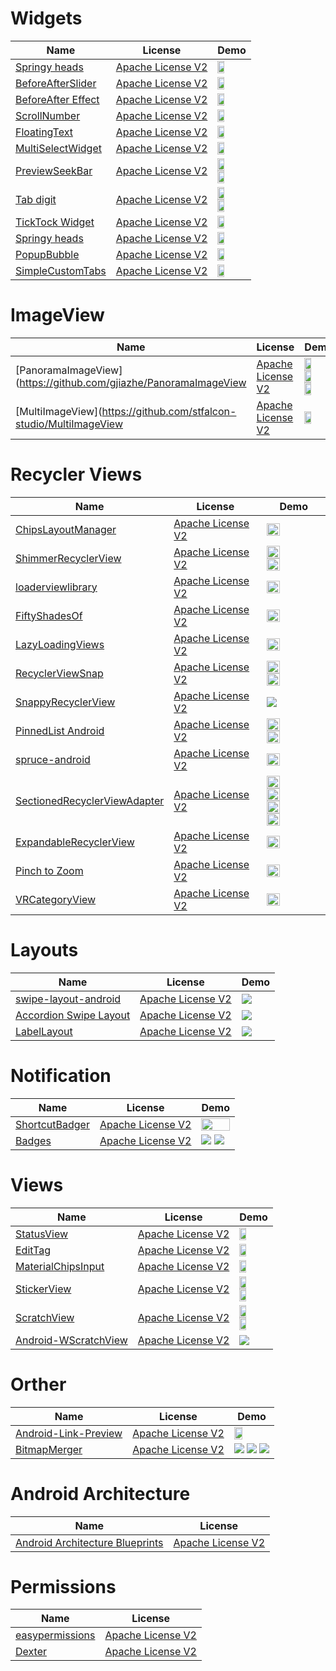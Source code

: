Widgets
======================
Name | License | Demo
--- | --- | ---
[Springy heads](https://android-arsenal.com/details/1/3142#!description) | [Apache License V2](https://www.apache.org/licenses/LICENSE-2.0) | <img src="https://raw.githubusercontent.com/flipkart-incubator/springy-heads/master/demo/demo.gif" width="49%">
[BeforeAfterSlider](https://android-arsenal.com/details/1/4795#!description) | [Apache License V2](https://www.apache.org/licenses/LICENSE-2.0) | <img src="https://raw.githubusercontent.com/developer--/before_after_slider/master/before-after-slider.gif" width="49%">
[BeforeAfter Effect](https://android-arsenal.com/details/1/4690) | [Apache License V2](https://www.apache.org/licenses/LICENSE-2.0) | <img src="https://cloud.githubusercontent.com/assets/4138527/19211444/9713cbdc-8d3c-11e6-84af-18a18ab02efb.gif?utm_source=android-arsenal.com&utm_medium=referral&utm_campaign=4690" width="49%">
[ScrollNumber](https://android-arsenal.com/details/1/3973) | [Apache License V2](https://www.apache.org/licenses/LICENSE-2.0) | <img src="https://raw.githubusercontent.com/a-voyager/ScrollNumber/master/imgs/01.gif" width="49%">
[FloatingText](https://android-arsenal.com/details/1/3360) | [Apache License V2](https://www.apache.org/licenses/LICENSE-2.0) | <img src="https://raw.githubusercontent.com/UFreedom/FloatingText/master/demo.gif" width="49%">
[MultiSelectWidget](https://android-arsenal.com/details/1/3467) | [Apache License V2](https://www.apache.org/licenses/LICENSE-2.0) | <img src="https://github.com/miteshpithadiya/MultiSelectWidget/blob/master/multiselectwidget/src/main/res/multiselectwidget.gif?utm_source=android-arsenal.com&utm_medium=referral&utm_campaign=3467" width="49%">
[PreviewSeekBar](https://android-arsenal.com/details/1/5199) | [Apache License V2](https://www.apache.org/licenses/LICENSE-2.0) | <img src="https://raw.githubusercontent.com/rubensousa/PreviewSeekBar/master/screenshots/playmovies.gif" width="49%"> <img src="https://raw.githubusercontent.com/rubensousa/PreviewSeekBar/master/screenshots/sample.gif" width="49%">
[Tab digit](https://android-arsenal.com/details/1/4786) | [Apache License V2](https://www.apache.org/licenses/LICENSE-2.0) | <img src="https://cloud.githubusercontent.com/assets/4138527/20869273/258ed640-ba6f-11e6-892c-a5986896134c.gif?utm_source=android-arsenal.com&utm_medium=referral&utm_campaign=4786" width="49%"> <img src="https://cloud.githubusercontent.com/assets/4138527/20869514/f503a208-ba73-11e6-800b-802d493e1a86.gif?utm_source=android-arsenal.com&utm_medium=referral&utm_campaign=4786" width="49%">
[TickTock Widget](https://android-arsenal.com/details/1/3556) | [Apache License V2](https://www.apache.org/licenses/LICENSE-2.0) | <img src="https://camo.githubusercontent.com/a99213ab9cbd3056b71b34d551d984ed422a438c/687474703a2f2f692e67697068792e636f6d2f50647835314a426635663930412e676966?utm_source=android-arsenal.com&utm_medium=referral&utm_campaign=3556" width="49%">
[Springy heads](https://android-arsenal.com/details/1/3142#!description) | [Apache License V2](https://www.apache.org/licenses/LICENSE-2.0) | <img src="https://raw.githubusercontent.com/alexive/visual-goodies/master/images/sample1.gif" width="49%"> 
[PopupBubble](https://android-arsenal.com/details/1/4110) | [Apache License V2](https://www.apache.org/licenses/LICENSE-2.0) | <img src="https://camo.githubusercontent.com/3f8912b907378a5227100a1c6d2868d641a826c6/687474703a2f2f7777772e77656269616e6b732e636f6d2f706f707570627562626c652f322e706e67?utm_source=android-arsenal.com&utm_medium=referral&utm_campaign=4110" width="49%"> 
[SimpleCustomTabs](https://android-arsenal.com/details/1/2950) | [Apache License V2](https://www.apache.org/licenses/LICENSE-2.0) | <img src="https://raw.githubusercontent.com/eliseomartelli/SimpleCustomTabs/master/assets/Screenshot1.jpg" width="49%"> 

ImageView
======================
Name | License | Demo
--- | --- | ---
[PanoramaImageView](https://github.com/gjiazhe/PanoramaImageView | [Apache License V2](https://www.apache.org/licenses/LICENSE-2.0) | <img src="https://github.com/gjiazhe/PanoramaImageView/blob/master/screenshots/recyclerview_sample.gif" width="49%"> <img src="https://github.com/gjiazhe/PanoramaImageView/blob/master/screenshots/horizontal_sample.gif" width="49%"> <img src="https://github.com/gjiazhe/PanoramaImageView/blob/master/screenshots/vertical_sample.gif" width="49%">
[MultiImageView](https://github.com/stfalcon-studio/MultiImageView | [Apache License V2](https://www.apache.org/licenses/LICENSE-2.0) | <img src="https://camo.githubusercontent.com/d29a4e2a0dc99b1a114f43fb201e1080e6aaa462/687474703a2f2f692e696d6775722e636f6d2f5334516f4b56422e676966" width="49%">

Recycler Views
======================
Name | License | Demo
--- | --- | ---
[ChipsLayoutManager](https://android-arsenal.com/details/1/4568) | [Apache License V2](https://www.apache.org/licenses/LICENSE-2.0) | <img src="https://github.com/BelooS/ChipsLayoutManager/blob/master/images/demo.gif" width="49%">
[ShimmerRecyclerView](https://android-arsenal.com/details/1/5058) | [Apache License V2](https://www.apache.org/licenses/LICENSE-2.0) | <img src="https://raw.githubusercontent.com/sharish/ShimmerRecyclerView/master/screenshots/list_demo.gif" width="49%"> <img src="https://raw.githubusercontent.com/sharish/ShimmerRecyclerView/master/screenshots/grid_demo.gif" width="49%">
[loaderviewlibrary](https://github.com/elye/loaderviewlibrary) | [Apache License V2](https://www.apache.org/licenses/LICENSE-2.0) | <img src="https://camo.githubusercontent.com/ad3e2fed505b8ae48e2a407f1e21361473605639/68747470733a2f2f7374617469632e7769787374617469632e636f6d2f6d656469612f6437343863335f32383338316330663131306634646336386663643334306235303366383661322537456d76322e676966" width="49%">
[FiftyShadesOf](https://android-arsenal.com/details/1/4505) | [Apache License V2](https://www.apache.org/licenses/LICENSE-2.0) |<img src="/art/cross.gif" width="49%">
[LazyLoadingViews](https://android-arsenal.com/details/1/5405) | [Apache License V2](https://www.apache.org/licenses/LICENSE-2.0) | <img src="https://github.com/jineshfrancs/LazyLoadingViews/blob/master/screens/loading.gif?utm_source=android-arsenal.com&utm_medium=referral&utm_campaign=5405" width="49%">
[RecyclerViewSnap](https://github.com/rubensousa/RecyclerViewSnap) | [Apache License V2](https://www.apache.org/licenses/LICENSE-2.0) | <img src="https://github.com/rubensousa/RecyclerViewSnap/blob/master/screens/snap_googleplay.gif" width="49%"> <img src="https://github.com/rubensousa/RecyclerViewSnap/blob/master/screens/snap_final.gif" width="49%">
[SnappyRecyclerView](https://github.com/Dan-TD/SnappyRecyclerView) | [Apache License V2](https://www.apache.org/licenses/LICENSE-2.0) | <img src="https://github.com/Dan-TD/SnappyRecyclerView/blob/master/app/src/main/assets/demo.gif">
[PinnedList Android](https://github.com/Joseph82/PinnedList-Android) | [Apache License V2](https://www.apache.org/licenses/LICENSE-2.0) | <img src="https://camo.githubusercontent.com/f5d88bebd99eccc89168d93c8c7ba31583733729/68747470733a2f2f7777772e64726f70626f782e636f6d2f732f79753235353862626d7633747763352f746578745f64656d6f312e6769663f7261773d74727565" width="49%"> <img src="https://camo.githubusercontent.com/2bb257d1e851edcbde37313420cb7de1fccbf7af/68747470733a2f2f7777772e64726f70626f782e636f6d2f732f74376d3779643876683677346a69622f696d6167655f64656d6f312e6769663f7261773d74727565" width="49%">
[spruce-android](https://github.com/willowtreeapps/spruce-android) | [Apache License V2](https://www.apache.org/licenses/LICENSE-2.0) | <img src="https://github.com/willowtreeapps/spruce-android/blob/master/imgs/recycler-example.gif" width="49%">
[SectionedRecyclerViewAdapter](https://github.com/luizgrp/SectionedRecyclerViewAdapter) | [Apache License V2](https://www.apache.org/licenses/LICENSE-2.0) | <img src="https://raw.githubusercontent.com/luizgrp/SectionedRecyclerViewAdapter/master/art/sc1.png" width="49%"> <img src="https://raw.githubusercontent.com/luizgrp/SectionedRecyclerViewAdapter/master/art/sc4.png" width="49%"> <img src="https://raw.githubusercontent.com/luizgrp/SectionedRecyclerViewAdapter/master/art/sc2.png" width="49%"> <img src="https://raw.githubusercontent.com/luizgrp/SectionedRecyclerViewAdapter/master/art/sc3.png" width="49%">
[ExpandableRecyclerView](https://github.com/grennis/ExpandableRecyclerView) | [Apache License V2](https://www.apache.org/licenses/LICENSE-2.0) | <img src="/art/ExpandableRecyclerView.jpg" width="49%">
[Pinch to Zoom](https://github.com/okaybroda/ImageZoom) | [Apache License V2](https://www.apache.org/licenses/LICENSE-2.0) | <img src="https://github.com/okaybroda/ImageZoom/blob/master/preview.gif?raw=true" width="49%">
[VRCategoryView](https://github.com/okaybroda/VRCategoryView) | [Apache License V2](https://www.apache.org/licenses/LICENSE-2.0) | <img src="https://github.com/okaybroda/VRCategoryView/raw/master/preview.gif?raw=true" width="49%">

Layouts
======================
Name | License | Demo
--- | --- | ---
[swipe-layout-android](https://github.com/rambler-digital-solutions/swipe-layout-android) | [Apache License V2](https://www.apache.org/licenses/LICENSE-2.0) | <img src="https://raw.githubusercontent.com/rambler-digital-solutions/swipe-layout-android/master/rambler.mail.gif" >
[Accordion Swipe Layout](https://android-arsenal.com/details/1/4821) | [Apache License V2](https://www.apache.org/licenses/LICENSE-2.0) | <img src="https://camo.githubusercontent.com/947a2ee139c3c2f814fb19fcfbfecf2aab9e6b50/687474703a2f2f692e67697068792e636f6d2f6c337652327130384c466b4e48446767382e676966?utm_source=android-arsenal.com&utm_medium=referral&utm_campaign=4821">
[LabelLayout](https://github.com/sonvp/LabelLayout) | [Apache License V2](https://www.apache.org/licenses/LICENSE-2.0) | <img src="https://cloud.githubusercontent.com/assets/22950288/21127972/0bf4a31c-c14b-11e6-9384-666fc77653c1.gif" >

Notification
======================
Name | License | Demo
--- | --- | ---
[ShortcutBadger](https://github.com/leolin310148/ShortcutBadger) | [Apache License V2](https://www.apache.org/licenses/LICENSE-2.0) | <img src="/art/notification.png" width="100%" width="49%">
[Badges](https://github.com/arturogutierrez/Badges) | [Apache License V2](https://www.apache.org/licenses/LICENSE-2.0) | <img src="/art/notification_3.png"> <img src="/art/notification_4.png">

Views
======================
Name | License | Demo
--- | --- | ---
[StatusView](https://android-arsenal.com/details/1/5164) | [Apache License V2](https://www.apache.org/licenses/LICENSE-2.0) | <img src="https://raw.githubusercontent.com/iammert/StatusView/master/art/art.gif?utm_source=android-arsenal.com&utm_medium=referral&utm_campaign=5164" width="49%">
[EditTag](https://github.com/qiugang/EditTag) | [Apache License V2](https://www.apache.org/licenses/LICENSE-2.0) | <img src="https://github.com/qiugang/EditTag/blob/master/screenshots/s01.jpg" width="49%">
[MaterialChipsInput](https://github.com/pchmn/MaterialChipsInput) | [Apache License V2](https://www.apache.org/licenses/LICENSE-2.0) | <img src="https://github.com/pchmn/MaterialChipsInput/blob/master/docs/demo2.gif" width="49%">
[StickerView](https://github.com/wuapnjie/StickerView) | [Apache License V2](https://www.apache.org/licenses/LICENSE-2.0) | <img src="https://github.com/wuapnjie/StickerView/blob/master/screenshots/screenshot1.png" width="49%">  <img src="https://github.com/wuapnjie/StickerView/blob/master/screenshots/screenshot2.png" width="49%">
[ScratchView](https://github.com/sharish/ScratchView) | [Apache License V2](https://www.apache.org/licenses/LICENSE-2.0) | <img src="https://raw.githubusercontent.com/cooltechworks/ScratchView/2ec97c9a539d5976b68bf62ec07df8c727d72be2/screenshots/scratch_image_view_demo.gif" width="49%">  <img src="https://raw.githubusercontent.com/cooltechworks/ScratchView/master/screenshots/scratch_text_view_demo.gif" width="49%">
[Android-WScratchView](https://github.com/sharish/ScratchView) | [Apache License V2](https://www.apache.org/licenses/LICENSE-2.0) | <img src="https://raw.githubusercontent.com/winsontan520/Android-WScratchView/master/github_screenshot.png">


Orther
======================
Name | License | Demo
--- | --- | ---
[Android-Link-Preview](https://github.com/LeonardoCardoso/Android-Link-Preview) | [Apache License V2](https://www.apache.org/licenses/LICENSE-2.0) | <img src="https://github.com/LeonardoCardoso/Android-Link-Preview/blob/master/images/VSejRyV.gif" width="49%">
[BitmapMerger](https://github.com/sharish/BitmapMerger) | [Apache License V2](https://www.apache.org/licenses/LICENSE-2.0) | <img src="https://cloud.githubusercontent.com/assets/13122232/8438305/9f7c2644-1f82-11e5-8f51-25ba7cca0711.gif"> <img src="https://cloud.githubusercontent.com/assets/13122232/8438306/9f83ee9c-1f82-11e5-8734-954a13f1b2f2.gif"> <img src="https://cloud.githubusercontent.com/assets/13122232/8438307/9f8d7c78-1f82-11e5-8d77-7fb9f31dfd6f.gif">

Android Architecture
======================
Name | License 
--- | --- 
[Android Architecture Blueprints](https://github.com/googlesamples/android-architecture) | [Apache License V2](https://www.apache.org/licenses/LICENSE-2.0)


Permissions
======================
Name | License 
--- | --- 
[easypermissions](https://github.com/googlesamples/easypermissions) | [Apache License V2](https://www.apache.org/licenses/LICENSE-2.0)
[Dexter](https://github.com/Karumi/Dexter) | [Apache License V2](https://www.apache.org/licenses/LICENSE-2.0)



